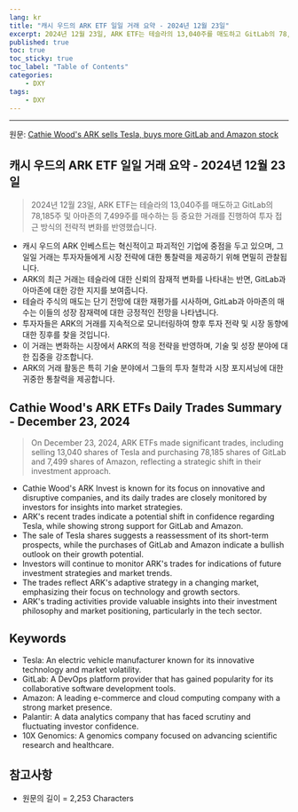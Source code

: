 ```yaml
---
lang: kr
title: "캐시 우드의 ARK ETF 일일 거래 요약 - 2024년 12월 23일"
excerpt: 2024년 12월 23일, ARK ETF는 테슬라의 13,040주를 매도하고 GitLab의 78,185주 및 아마존의 7,499주를 매수하는 등 중요한 거래를 진행하여 투자 접근 방식의 전략적 변화를 반영했습니다.
published: true
toc: true
toc_sticky: true
toc_label: "Table of Contents"
categories:
    - DXY
tags:
    - DXY
---
```


---

  원문: [Cathie Wood's ARK sells Tesla, buys more GitLab and Amazon stock](https://www.investing.com/news/company-news/cathie-woods-ark-sells-tesla-buys-more-gitlab-and-amazon-stock-93CH-3787764)

## 캐시 우드의 ARK ETF 일일 거래 요약 - 2024년 12월 23일

> 2024년 12월 23일, ARK ETF는 테슬라의 13,040주를 매도하고 GitLab의 78,185주 및 아마존의 7,499주를 매수하는 등 중요한 거래를 진행하여 투자 접근 방식의 전략적 변화를 반영했습니다.


- 캐시 우드의 ARK 인베스트는 혁신적이고 파괴적인 기업에 중점을 두고 있으며, 그 일일 거래는 투자자들에게 시장 전략에 대한 통찰력을 제공하기 위해 면밀히 관찰됩니다.
- ARK의 최근 거래는 테슬라에 대한 신뢰의 잠재적 변화를 나타내는 반면, GitLab과 아마존에 대한 강한 지지를 보여줍니다.
- 테슬라 주식의 매도는 단기 전망에 대한 재평가를 시사하며, GitLab과 아마존의 매수는 이들의 성장 잠재력에 대한 긍정적인 전망을 나타냅니다.
- 투자자들은 ARK의 거래를 지속적으로 모니터링하여 향후 투자 전략 및 시장 동향에 대한 징후를 찾을 것입니다.
- 이 거래는 변화하는 시장에서 ARK의 적응 전략을 반영하며, 기술 및 성장 분야에 대한 집중을 강조합니다.
- ARK의 거래 활동은 특히 기술 분야에서 그들의 투자 철학과 시장 포지셔닝에 대한 귀중한 통찰력을 제공합니다.

## Cathie Wood's ARK ETFs Daily Trades Summary - December 23, 2024

> On December 23, 2024, ARK ETFs made significant trades, including selling 13,040 shares of Tesla and purchasing 78,185 shares of GitLab and 7,499 shares of Amazon, reflecting a strategic shift in their investment approach.


- Cathie Wood's ARK Invest is known for its focus on innovative and disruptive companies, and its daily trades are closely monitored by investors for insights into market strategies.
- ARK's recent trades indicate a potential shift in confidence regarding Tesla, while showing strong support for GitLab and Amazon.
- The sale of Tesla shares suggests a reassessment of its short-term prospects, while the purchases of GitLab and Amazon indicate a bullish outlook on their growth potential.
- Investors will continue to monitor ARK's trades for indications of future investment strategies and market trends.
- The trades reflect ARK's adaptive strategy in a changing market, emphasizing their focus on technology and growth sectors.
- ARK's trading activities provide valuable insights into their investment philosophy and market positioning, particularly in the tech sector.

## Keywords

- Tesla: An electric vehicle manufacturer known for its innovative technology and market volatility.
- GitLab: A DevOps platform provider that has gained popularity for its collaborative software development tools.
- Amazon: A leading e-commerce and cloud computing company with a strong market presence.
- Palantir: A data analytics company that has faced scrutiny and fluctuating investor confidence.
- 10X Genomics: A genomics company focused on advancing scientific research and healthcare.

## 참고사항

- 원문의 길이 = 2,253 Characters

